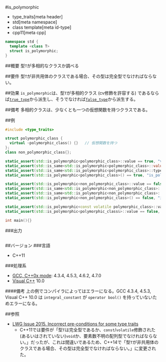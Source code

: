 #is_polymorphic
* type_traits[meta header]
* std[meta namespace]
* class template[meta id-type]
* cpp11[meta cpp]

```cpp
namespace std {
  template <class T>
  struct is_polymorphic;
}
```

##概要
型`T`が多相的なクラスか調べる


##要件
型`T`が非共用体のクラスである場合、その型は完全型でなければならない。


##効果
`is_polymorphic`は、型`T`が多相的クラス (cv修飾を許容する) であるならば[`true_type`](./integral_constant-true_type-false_type.md)から派生し、そうでなければ[`false_type`](./integral_constant-true_type-false_type.md)から派生する。


##備考
多相的クラスは、少なくとも一つの仮想関数を持つクラスである。


##例
```cpp
#include <type_traits>

struct polymorphic_class {
  virtual ~polymorphic_class() {}   // 仮想関数を持つ
};
class non_polymorphic_class{};

static_assert(std::is_polymorphic<polymorphic_class>::value == true, "value == true, polymorphic_class is polymorphic");
static_assert(std::is_same<std::is_polymorphic<polymorphic_class>::value_type, bool>::value, "value_type == bool");
static_assert(std::is_same<std::is_polymorphic<polymorphic_class>::type, std::true_type>::value, "type == true_type");
static_assert(std::is_polymorphic<polymorphic_class>() == true, "is_polymorphic<polymorphic_class>() == true");

static_assert(std::is_polymorphic<non_polymorphic_class>::value == false, "value == false, non_polymorphic_class is not polymorphic");
static_assert(std::is_same<std::is_polymorphic<non_polymorphic_class>::value_type, bool>::value, "value_type == bool");
static_assert(std::is_same<std::is_polymorphic<non_polymorphic_class>::type, std::false_type>::value, "type == false_type");
static_assert(std::is_polymorphic<non_polymorphic_class>() == false, "is_polymorphic<non_polymorphic_class>() == false");

static_assert(std::is_polymorphic<const volatile polymorphic_class>::value == true, "value == true, const volatile polymorphic_class is polymorphic");
static_assert(std::is_polymorphic<polymorphic_class&>::value == false, "value == true, polymorphic_class& is not polymorphic");

int main(){}
```

###出力
```
```

##バージョン
###言語
- C++11

###処理系
- [GCC, C++0x mode](/implementation.md#gcc): 4.3.4, 4.5.3, 4.6.2, 4.7.0
- [Visual C++](/implementation.md#visual_cpp) 10.0

####備考
上の例でコンパイラによってはエラーになる。GCC 4.3.4, 4.5.3, Visual C++ 10.0 は `integral_constant` が `operator bool()` を持っていないためエラーになる。


##参照
- [LWG Issue 2015. Incorrect pre-conditions for some type traits](http://www.open-std.org/jtc1/sc22/wg21/docs/lwg-defects.html#2015)
    - C++11では要件が「型`T`は完全型であるか、`const`/`volatile`修飾された(あるいはされていない)`void`か、要素数不明の配列型でなければならない。」だったが、これは間違いであるため、C++14で「型`T`が非共用体のクラスである場合、その型は完全型でなければならない。」に変更された。

